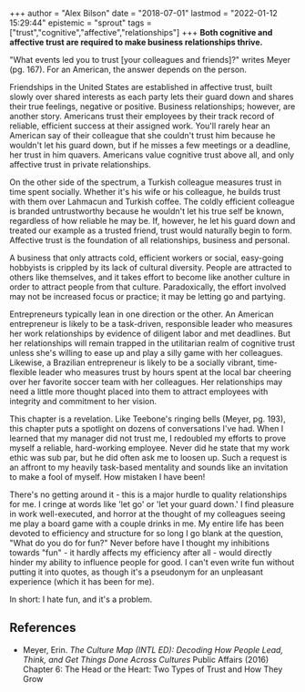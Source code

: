 +++
author = "Alex Bilson"
date = "2018-07-01"
lastmod = "2022-01-12 15:29:44"
epistemic = "sprout"
tags = ["trust","cognitive","affective","relationships"]
+++
**Both cognitive and affective trust are required to make business relationships thrive.**

"What events led you to trust [your colleagues and friends]?" writes Meyer (pg. 167). For an American, the answer depends on the person.

Friendships in the United States are established in affective trust, built slowly over shared interests as each party lets their guard down and shares their true feelings, negative or positive. Business relationships; however, are another story. Americans trust their employees by their track record of reliable, efficient success at their assigned work. You'll rarely hear an American say of their colleague that she couldn't trust him because he wouldn't let his guard down, but if he misses a few meetings or a deadline, her trust in him quavers. Americans value cognitive trust above all, and only affective trust in private relationships.

On the other side of the spectrum, a Turkish colleague measures trust in time spent socially. Whether it's his wife or his colleague, he builds trust with them over Lahmacun and Turkish coffee. The coldly efficient colleague is branded untrustworthy because he wouldn't let his true self be known, regardless of how reliable he may be. If, however, he let his guard down and treated our example as a trusted friend, trust would naturally begin to form. Affective trust is the foundation of all relationships, business and personal.

A business that only attracts cold, efficient workers or social, easy-going hobbyists is crippled by its lack of cultural diversity. People are attracted to others like themselves, and it takes effort to become like another culture in order to attract people from that culture. Paradoxically, the effort involved may not be increased focus or practice; it may be letting go and partying.

Entrepreneurs typically lean in one direction or the other. An American entrepreneur is likely to be a task-driven, responsible leader who measures her work relationships by evidence of diligent labor and met deadlines. But her relationships will remain trapped in the utilitarian realm of cognitive trust unless she's willing to ease up and play a silly game with her colleagues. Likewise, a Brazilian entrepreneur is likely to be a socially vibrant, time-flexible leader who measures trust by hours spent at the local bar cheering over her favorite soccer team with her colleagues. Her relationships may need a little more thought placed into them to attract employees with integrity and commitment to her vision.

This chapter is a revelation. Like Teebone's ringing bells (Meyer, pg. 193), this chapter puts a spotlight on dozens of conversations I've had. When I learned that my manager did not trust me, I redoubled my efforts to prove myself a reliable, hard-working employee. Never did he state that my work ethic was sub par, but he did often ask me to loosen up. Such a request is an affront to my heavily task-based mentality and sounds like an invitation to make a fool of myself. How mistaken I have been!

There's no getting around it - this is a major hurdle to quality relationships for me. I cringe at words like 'let go' or 'let your guard down.' I find pleasure in work well-executed, and horror at the thought of my colleagues seeing me play a board game with a couple drinks in me. My entire life has been devoted to efficiency and structure for so long I go blank at the question, "What do you do for fun?" Never before have I thought my inhibitions towards "fun" - it hardly affects my efficiency after all - would directly hinder my ability to influence people for good. I can't even write fun without putting it into quotes, as though it's a pseudonym for an unpleasant experience (which it has been for me).

In short: I hate fun, and it's a problem.

## References

- Meyer, Erin. _The Culture Map (INTL ED): Decoding How People Lead, Think, and Get Things Done Across Cultures_ Public Affairs (2016) Chapter 6: The Head or the Heart: Two Types of Trust and How They Grow
